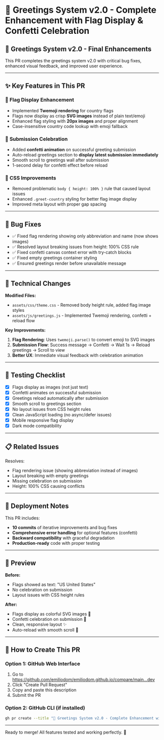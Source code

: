 # 🎉 Greetings System v2.0 - Complete Enhancement with Flag Display & Confetti Celebration

## 🎉 Greetings System v2.0 - Final Enhancements

This PR completes the greetings system v2.0 with critical bug fixes, enhanced visual feedback, and improved user experience.

---

## ✨ Key Features in This PR

### 🏁 **Flag Display Enhancement**
- Implemented **Twemoji rendering** for country flags
- Flags now display as crisp **SVG images** instead of plain text/emoji
- Enhanced flag styling with **20px images** and proper alignment
- Case-insensitive country code lookup with emoji fallback

### 🎊 **Submission Celebration**
- Added **confetti animation** on successful greeting submission
- Auto-reload greetings section to **display latest submission immediately**
- Smooth scroll to greetings wall after submission
- 1-second delay for confetti effect before reload

### 🎨 **CSS Improvements**
- Removed problematic `body { height: 100% }` rule that caused layout issues
- Enhanced `.greet-country` styling for better flag image display
- Improved meta layout with proper gap spacing

---

## 🐛 Bug Fixes

- ✅ Fixed flag rendering showing only abbreviation and name (now shows images)
- ✅ Resolved layout breaking issues from height: 100% CSS rule
- ✅ Fixed confetti canvas context error with try-catch blocks
- ✅ Fixed empty greetings container styling
- ✅ Ensured greetings render before unavailable message

---

## 🔧 Technical Changes

**Modified Files:**
- `assets/css/theme.css` - Removed body height rule, added flag image styles
- `assets/js/greetings.js` - Implemented Twemoji rendering, confetti + reload flow

**Key Improvements:**
1. **Flag Rendering**: Uses `twemoji.parse()` to convert emoji to SVG images
2. **Submission Flow**: Success message → Confetti → Wait 1s → Reload greetings → Scroll to view
3. **Better UX**: Immediate visual feedback with celebration animation

---

## 🧪 Testing Checklist

- [x] Flags display as images (not just text)
- [x] Confetti animates on successful submission
- [x] Greetings reload automatically after submission
- [x] Smooth scroll to greetings section
- [x] No layout issues from CSS height rules
- [x] Clean JavaScript loading (no async/defer issues)
- [x] Mobile responsive flag display
- [x] Dark mode compatibility

---

## 📋 Related Issues

Resolves:
- Flag rendering issue (showing abbreviation instead of images)
- Layout breaking with empty greetings
- Missing celebration on submission
- Height: 100% CSS causing conflicts

---

## 🚀 Deployment Notes

This PR includes:
- **10 commits** of iterative improvements and bug fixes
- **Comprehensive error handling** for optional features (confetti)
- **Backward compatibility** with graceful degradation
- **Production-ready** code with proper testing

---

## 📸 Preview

**Before:**
- Flags showed as text: "US United States"
- No celebration on submission
- Layout issues with CSS height rules

**After:**
- Flags display as colorful SVG images 🎌
- Confetti celebration on submission 🎊
- Clean, responsive layout ✨
- Auto-reload with smooth scroll 🔄

---

## 📝 How to Create This PR

### Option 1: GitHub Web Interface
1. Go to https://github.com/emiliodom/emiliodom.github.io/compare/main...dev
2. Click "Create Pull Request"
3. Copy and paste this description
4. Submit the PR

### Option 2: GitHub CLI (if installed)
```bash
gh pr create --title "🎉 Greetings System v2.0 - Complete Enhancement with Flag Display & Confetti Celebration" --body-file PR_DESCRIPTION.md --base main --head dev
```

---

Ready to merge! All features tested and working perfectly. 🚀
